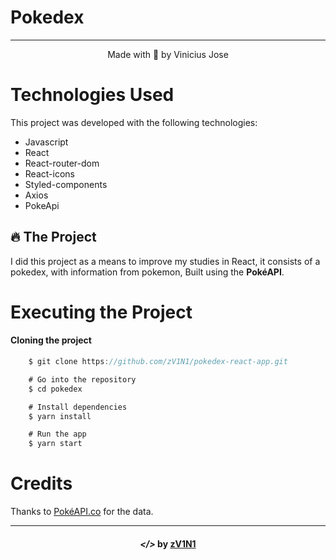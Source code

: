 <h1 >
    Pokedex
</h1>

---

<p align="center" target="_blank">
    Made with 💜 by Vinicius Jose
</p>

# Technologies Used
<p>
    This project was developed with the following technologies:
</p>

- Javascript
- React
- React-router-dom
- React-icons
- Styled-components
- Axios
- PokeApi

## 🔥 The Project
I did this project as a means to improve my studies in React, it consists of a pokedex, with information from pokemon, Built using the **PokéAPI**.


# Executing the Project

#### Cloning the project

```javascript
    $ git clone https://github.com/zV1N1/pokedex-react-app.git

    # Go into the repository
    $ cd pokedex

    # Install dependencies
    $ yarn install

    # Run the app
    $ yarn start
```

# Credits
Thanks to [PokéAPI.co](https://github.com/PokeAPI/pokeapi) for the data.

---

<h4 align="center"> <em>&lt;/&gt;</em> by <a href="https://github.com/zV1N1" target="_blank">zV1N1</a> </h4>

